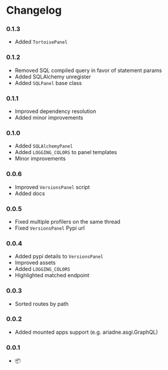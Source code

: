 # Changelog

### 0.1.3

* Added `TortoisePanel`

### 0.1.2

* Removed SQL compiled query in favor of statement params
* Added SQLAlchemy unregister
* Added `SQLPanel` base class

### 0.1.1

* Improved dependency resolution
* Added minor improvements

### 0.1.0

* Added `SQLAlchemyPanel`
* Added `LOGGING_COLORS` to panel templates
* Minor improvements

### 0.0.6

* Improved `VersionsPanel` script
* Added docs

### 0.0.5

* Fixed multiple profilers on the same thread
* Fixed `VersionsPanel` Pypi url

### 0.0.4

* Added pypi details to `VersionsPanel`
* Improved assets
* Added `LOGGING_COLORS`
* Highlighted matched endpoint

### 0.0.3

* Sorted routes by path

### 0.0.2

* Added mounted apps support (e.g. ariadne.asgi.GraphQL)

### 0.0.1

* 📦
